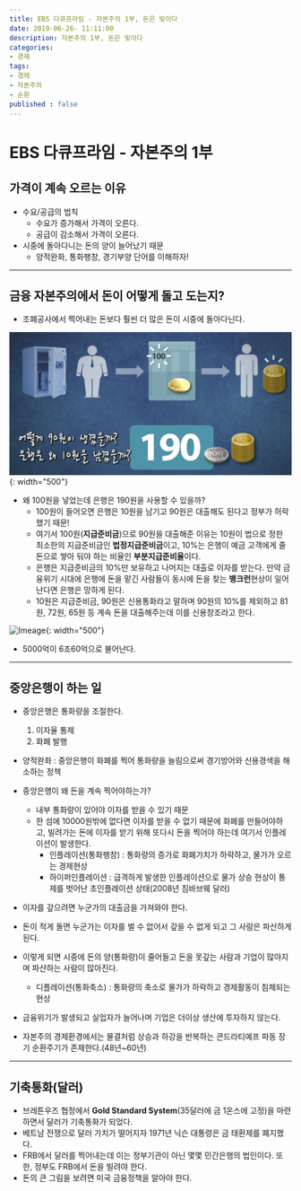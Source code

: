 ```yaml
---
title: EBS 다큐프라임 - 자본주의 1부, 돈은 빚이다
date: 2019-06-26- 11:11:00
description: 자본주의 1부, 돈은 빚이다
categories:
- 경제
tags:
- 경제
- 자본주의
- 순환
published : false
---
```

# EBS 다큐프라임 - 자본주의 1부 

## 가격이 계속 오르는 이유

- 수요/공급의 법칙
  - 수요가 증가해서 가격이 오른다.
  - 공급이 감소해서 가격이 오른다.
- 시중에 돌아다니는 돈의 양이 늘어났기 때문
  - 양적완화, 통화팽창, 경기부양 단어를 이해하자!

***

## 금융 자본주의에서 돈이 어떻게 돌고 도는지?

- 조폐공사에서 찍어내는 돈보다 훨씬 더 많은 돈이 시중에 돌아다닌다.

![Imeage](/assets/images/capitalism1_1.png){: width="500"}

- 왜 100원을 넣었는데 은행은 190원을 사용할 수 있을까?
  - 100원이 들어오면 은행은 10원을 남기고 90원은 대출해도 된다고 정부가 허락했기 때문!
  - 여기서 100원(**지급준비금**)으로 90원을 대출해준 이유는 10원이 법으로 정한 최소한의 지급준비금인 **법정지급준비금**이고, 10%는 은행이 예금 고객에게 줄 돈으로 쌓아 둬야 하는 비율인 **부분지급준비율**이다.
  - 은행은 지급준비금의 10%만 보유하고 나머지는 대출로 이자를 받는다. 만약 금융위기 시대에 은행에 돈을 맡긴 사람들이 동시에 돈을 찾는 **뱅크런**현상이 일어난다면 은행은 망하게 된다.
  - 10원은 지급준비금, 90원은 신용통화라고 말하며 90원의 10%를 제외하고 81원, 72원, 65원 등 계속 돈을 대출해주는데 이를 신용창조라고 한다.

![Imeage](/assets/images/ㅅ.png){: width="500"}

- 5000억이 6조60억으로 불어난다.

***

## 중앙은행이 하는 일

- 중앙은행은 통화량을 조절한다.
  1. 이자율 통제
  2. 화폐 발행

- 양적완화 : 중앙은행이 화폐를 찍어 통화량을 늘림으로써 경기방어와 신용경색을 해소하는 정책
- 중앙은행이 왜 돈을 계속 찍어야하는가?
  - 내부 통화량이 있어야 이자를 받을 수 있기 때문
  - 한 섬에 10000원밖에 없다면 이자를 받을 수 없기 때문에 화폐를 만들어야하고, 빌려가는 돈에 이자를 받기 위해 또다시 돈을 찍어야 하는데 여기서 인플레이션이 발생한다.
    - 인플레이션(통화팽창) : 통화량의 증가로 화폐가치가 하락하고, 물가가 오르는 경제현상
    - 하이퍼인플레이션 : 급격하게 발생한 인플레이션으로 물가 상승 현상이 통제를 벗어난 초인플레이션 상태(2008년 짐바브웨 달러)
- 이자를 갚으려면 누군가의 대출금을 가져와야 한다.
- 돈이 적게 돌면 누군가는 이자를 벌 수 없어서 갚을 수 없게 되고 그 사람은 파산하게 된다.
- 이렇게 되면 시중에 돈의 양(통화량)이 줄어들고 돈을 못갚는 사람과 기업이 많아지며 파산하는 사람이 많아진다.
  - 디플레이션(통화축소) : 통화량의 축소로 물가가 하락하고 경제활동이 침체되는 현상
- 금융위기가 발생되고 실업자가 늘어나며 기업은 더이상 생산에 투자하지 않는다.
- 자본주의 경제환경에서는 물결처럼 상승과 하강을 반복하는 콘드라티예프 파동 장기 순환주기가 존재한다.(48년~60년)

***

## 기축통화(달러)

- 브레튼우즈 협정에서 **Gold Standard System**(35달러에 금 1온스에 고정)을 마련하면서 달러가 기축통화가 되었다.
- 베트남 전쟁으로 달러 가치가 떨어지자 1971년 닉슨 대통령은 금 태환제를 폐지했다.
- FRB에서 달러를 찍어내는데 이는 정부기관이 아닌 몇몇 민간은행의 법인이다. 또한, 정부도 FRB에서 돈을 빌려야 한다.
- 돈의 큰 그림을 보려면 미국 금융정책을 알아야 한다.